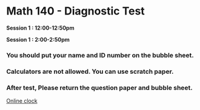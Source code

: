 # Math 140 - Diagnostic Test

**Session 1 : 12:00-12:50pm**   

**Session 1 : 2:00-2:50pm**

### You should put your name and ID number on the bubble sheet.     
### Calculators are not allowed. You can use scratch paper.      
### After test, Please return the question paper and bubble sheet.

[Online clock](https://time.is/)
